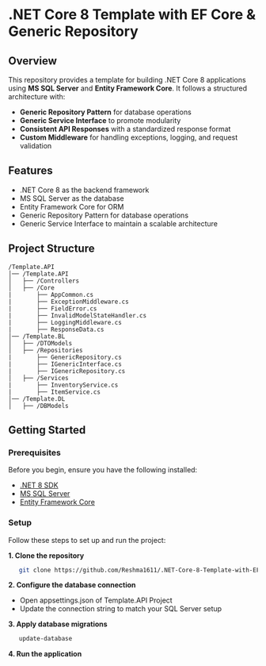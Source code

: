 # .NET Core 8 Template with EF Core & Generic Repository

## Overview

This repository provides a template for building .NET Core 8 applications using **MS SQL Server** and **Entity Framework Core**. It follows a structured architecture with:  

- **Generic Repository Pattern** for database operations  
- **Generic Service Interface** to promote modularity  
- **Consistent API Responses** with a standardized response format  
- **Custom Middleware** for handling exceptions, logging, and request validation  





## Features

- .NET Core 8 as the backend framework
- MS SQL Server as the database
- Entity Framework Core for ORM
- Generic Repository Pattern for database operations
- Generic Service Interface to maintain a scalable architecture

## Project Structure  
```plaintext
/Template.API  
│── /Template.API  
│   ├── /Controllers
│   ├── /Core
|       ├── AppCommon.cs
|       ├── ExceptionMiddleware.cs
|       ├── FieldError.cs
|       ├── InvalidModelStateHandler.cs
|       ├── LoggingMiddleware.cs
|       ├── ResponseData.cs
│── /Template.BL  
│   ├── /DTOModels  
│   ├── /Repositories
|       ├── GenericRepository.cs
|       ├── IGenericInterface.cs
|       ├── IGenericRepository.cs
│   ├── /Services
|       ├── InventoryService.cs
|       ├── ItemService.cs
│── /Template.DL
│   ├── /DBModels
```

## Getting Started

### Prerequisites
Before you begin, ensure you have the following installed:
- [.NET 8 SDK](https://dotnet.microsoft.com/en-us/download/dotnet/8.0)  
- [MS SQL Server](https://www.microsoft.com/en-us/sql-server/sql-server-downloads)  
- [Entity Framework Core](https://learn.microsoft.com/en-us/ef/core/)

### Setup  
Follow these steps to set up and run the project:


**1. Clone the repository**  
```sh
   git clone https://github.com/Reshma1611/.NET-Core-8-Template-with-EF-Core-Generic-Repository.git
```

**2. Configure the database connection**
   - Open appsettings.json of Template.API Project
   - Update the connection string to match your SQL Server setup

**3. Apply database migrations**  
```sh
   update-database
```
**4. Run the application**  
